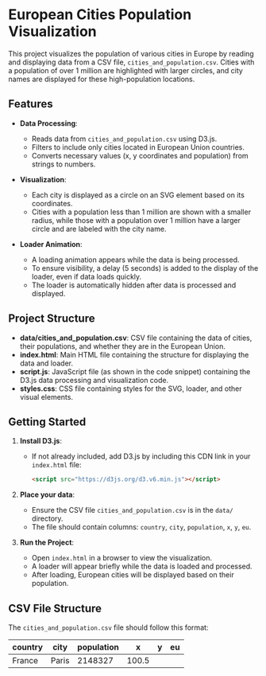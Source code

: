 # European Cities Population Visualization

This project visualizes the population of various cities in Europe by reading and displaying data from a CSV file, `cities_and_population.csv`. Cities with a population of over 1 million are highlighted with larger circles, and city names are displayed for these high-population locations.

## Features

- **Data Processing**: 
  - Reads data from `cities_and_population.csv` using D3.js.
  - Filters to include only cities located in European Union countries.
  - Converts necessary values (x, y coordinates and population) from strings to numbers.

- **Visualization**:
  - Each city is displayed as a circle on an SVG element based on its coordinates.
  - Cities with a population less than 1 million are shown with a smaller radius, while those with a population over 1 million have a larger circle and are labeled with the city name.

- **Loader Animation**:
  - A loading animation appears while the data is being processed.
  - To ensure visibility, a delay (5 seconds) is added to the display of the loader, even if data loads quickly.
  - The loader is automatically hidden after data is processed and displayed.

## Project Structure

- **data/cities_and_population.csv**: CSV file containing the data of cities, their populations, and whether they are in the European Union.
- **index.html**: Main HTML file containing the structure for displaying the data and loader.
- **script.js**: JavaScript file (as shown in the code snippet) containing the D3.js data processing and visualization code.
- **styles.css**: CSS file containing styles for the SVG, loader, and other visual elements.

## Getting Started

1. **Install D3.js**:
   - If not already included, add D3.js by including this CDN link in your `index.html` file:
     ```html
     <script src="https://d3js.org/d3.v6.min.js"></script>
     ```

2. **Place your data**:
   - Ensure the CSV file `cities_and_population.csv` is in the `data/` directory. 
   - The file should contain columns: `country`, `city`, `population`, `x`, `y`, `eu`.

3. **Run the Project**:
   - Open `index.html` in a browser to view the visualization. 
   - A loader will appear briefly while the data is loaded and processed.
   - After loading, European cities will be displayed based on their population.

## CSV File Structure

The `cities_and_population.csv` file should follow this format:

| country | city     | population | x      | y      | eu   |
|---------|----------|------------|--------|--------|------|
| France  | Paris    | 2148327    | 100.5  | 
